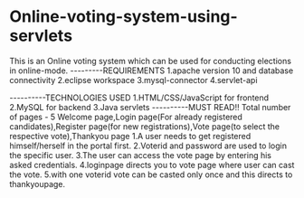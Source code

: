 # Online-voting-system-using-servlets

This is an Online voting system which can be used for conducting elections in online-mode.
---------REQUIREMENTS
1.apache version 10 and database connectivity
2.eclipse workspace
3.mysql-connector
4.servlet-api

----------TECHNOLOGIES USED
1.HTML/CSS/JavaScript for frontend
2.MySQL for backend
3.Java servlets
----------MUST READ!!
Total number of pages - 5
Welcome page,Login page(For already registered candidates),Register page(for new registrations),Vote page(to select the respective vote),Thankyou page
1.A user needs to get registered himself/herself in the portal first.
2.Voterid and password are used to login the specific user.
3.The user can access the vote page by entering his asked credentials.
4.loginpage directs you to vote page where user can cast the vote.
5.with one voterid vote can be casted only once and this directs to thankyoupage.
